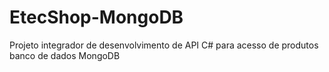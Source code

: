# EtecShop-MongoDB
Projeto integrador de desenvolvimento de API C# para acesso de produtos banco de dados MongoDB

